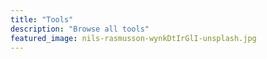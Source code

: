 ```yaml
---
title: "Tools"
description: "Browse all tools"
featured_image: nils-rasmusson-wynkDtIrGlI-unsplash.jpg
---
```


